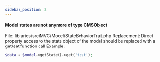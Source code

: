 ```yaml
---
sidebar_position: 2
---
```


#### Model states are not anymore of type CMSObject

File: libraries/src/MVC/Model/StateBehaviorTrait.php
Replacement: Direct property access to the state object of the model should be replaced with a get/set function call
Example:
```php
$data = $model->getState()->get('test');
```
